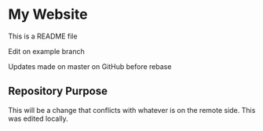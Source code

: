 # My Website

This is a README file

Edit on example branch

Updates made on master on GitHub before rebase

## Repository Purpose

This will be a change that conflicts
with whatever is on the remote side.
This was edited locally.